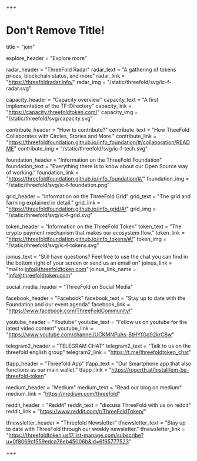 +++
# Don't Remove Title!

title = "join"

explore_header = "Explore more"

radar_header = "ThreeFold Radar"
radar_text = "A gathering of tokens prices, blockchain status, and more"
radar_link = "https://threefoldradar.info/"
radar_img = "/static/threefold/svg/ic-f-radar.svg"

capacity_header = "Capacity overview"
capacity_text = "A first implementation of the TF-Directory"
capacity_link = "https://capacity.threefoldtoken.com/"
capacity_img = "/static/threefold/svg/capacity.svg"

contribute_header = "How to contribute?"
contribute_text = "How TheeFold Collaborates with Circles, Stories and More."
contribute_link = "https://threefoldfoundation.github.io/info_foundation/#/collaboration/README"
contribute_img = "/static/threefold/svg/ic-f-tech.svg"

foundation_header = "Information on the ThreeFold Foundation"
foundation_text = "Everything there is to know about our Open Source way of working."
foundation_link = "https://threefoldfoundation.github.io/info_foundation/#/"
foundation_img = "/static/threefold/svg/ic-f-foundation.png"

grid_header = "Information on the ThreeFold Grid"
grid_text = "The grid and farming explained in detail."
grid_link = "https://threefoldfoundation.github.io/info_grid/#/"
grid_img = "/static/threefold/svg/ic-f-grid.svg"

token_header = "Information on the ThreeFold Token"
token_text = "The crypto payment mechanism that makes our ecosystem flow."
token_link = "https://threefoldfoundation.github.io/info_tokens/#/"
token_img = "/static/threefold/svg/ic-f-tokens.svg"

joinus_text = "Still have questions? Feel free to use the chat you can find in the bottom right of your screen or send us an email on"
joinus_link = "mailto:info@threefoldtoken.com"
joinus_link_name = "info@threefoldtoken.com"



social_media_header = "ThreeFold on Social Media"

facebook_header = "Facebook"
facebook_text = "Stay up to date with the Foundation and our event agenda"
facebook_link = "https://www.facebook.com/ThreeFoldCommunity/"

youtube_header = "Youtube"
youtube_text = "Follow us on youtube for the latest video content"
youtube_link = "https://www.youtube.com/channel/UCKMNPuhs-8tHYfGd92krC8w"

telegram2_header = "TELEGRAM CHAT"
telegram2_text = "Talk to us on the threefold english group"
telegram2_link = "https://t.me/threefoldtoken_chat"

tfapp_header = "Threefold App"
tfapp_text = "Our Smartphone app that also functions as our main wallet."
tfapp_link = "https://rogerth.at/install/em-be-threefold-token"

medium_header = "Medium"
medium_text = "Read our blog on medium"
medium_link = "https://medium.com/threefold"

reddit_header = "Reddit"
reddit_text = "discuss ThreeFold with us on reddit"
reddit_link = "https://www.reddit.com/r/ThreeFoldToken/"

tfnewsletter_header = "Threefold Newsletter"
tfnewsletter_text = "Stay up to date with ThreeFold through our weekly newsletter."
tfnewsletter_link = "https://threefoldtoken.us17.list-manage.com/subscribe?u=0f8069cf559edca76eb45006b&id=6f65777523"


+++
